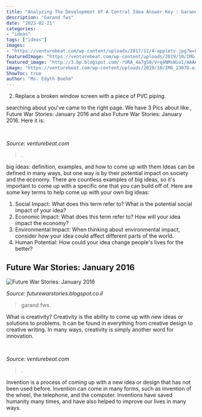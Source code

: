 ```yaml
---
title: "Analyzing The Development Of A Central Idea Answer Key : Garand Fws"
description: "Garand fws"
date: "2023-02-21"
categories:
- "ideas"
tags: ["ideas"]
images:
- "https://venturebeat.com/wp-content/uploads/2017/12/4-appletv.jpg?w=800"
featuredImage: "https://venturebeat.com/wp-content/uploads/2019/10/IMG_2307D-e1572529138577.jpeg"
featured_image: "http://3.bp.blogspot.com/-rURA_4a7gS0/Vrq4NMsWioI/AAAAAAABWUY/0iGWjL_gHv4/s1600-r/FWS%2BLogo%2BFinal.jpg"
image: "https://venturebeat.com/wp-content/uploads/2019/10/IMG_2307D-e1572529138577.jpeg"
ShowToc: true
author: "Ms. Edyth Boehm"
---
```



2. Replace a broken window screen with a piece of PVC piping.

	

		
searching about  you've came to the right page. We have 3 Pics about  like , Future War Stories: January 2016 and also Future War Stories: January 2016. Here it is:
		
    
## 

<img loading=lazy src="https://venturebeat.com/wp-content/uploads/2017/12/4-appletv.jpg?w=800" onerror="this.onerror=null;this.src='https://tse2.mm.bing.net/th?id=OIP.Q3mNJqcM6iwujXy1dFWR4gHaEo&amp;pid=15.1';" alt="">

_Source: venturebeat.com_

>. 

	

big ideas: definition, examples, and how to come up with them
Ideas can be defined in many ways, but one way is by their potential impact on society and the economy. There are countless examples of big ideas, so it's important to come up with a specific one that you can build off of. Here are some key terms to help come up with your own big ideas:
1. Social Impact: What does this term refer to? What is the potential social impact of your idea?  
2. Economic Impact: What does this term refer to? How will your idea impact the economy?  
3. Environmental Impact: When thinking about environmental impact, consider how your idea could affect different parts of the world. 
4. Human Potential: How could your idea change people's lives for the better?

    
## Future War Stories: January 2016

<img loading=lazy src="http://3.bp.blogspot.com/-rURA_4a7gS0/Vrq4NMsWioI/AAAAAAABWUY/0iGWjL_gHv4/s1600-r/FWS%2BLogo%2BFinal.jpg" onerror="this.onerror=null;this.src='https://tse3.mm.bing.net/th?id=OIP.cLqPJwD6EXOXO83r0Hn6ZQHaJ4&amp;pid=15.1';" alt="Future War Stories: January 2016">

_Source: futurewarstories.blogspot.co.il_

>garand fws. 

	

What is creativity?
Creativity is the ability to come up with new ideas or solutions to problems. It can be found in everything from creative design to creative writing. In many ways, creativity is simply another word for innovation.

    
## 

<img loading=lazy src="https://venturebeat.com/wp-content/uploads/2019/10/IMG_2307D-e1572529138577.jpeg" onerror="this.onerror=null;this.src='https://tse3.mm.bing.net/th?id=OIP.JH5oeQG4IfebxWuL_cwUiQHaFj&amp;pid=15.1';" alt="">

_Source: venturebeat.com_

>. 

	

Invention is a process of coming up with a new idea or design that has not been used before. Invention can come in many forms, such as invention of the wheel, the telephone, and the computer. Inventions have saved humanity many times, and have also helped to improve our lives in many ways.

